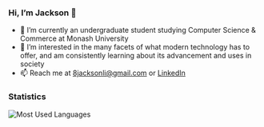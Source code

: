 <h3>Hi, I’m Jackson 👋</h3>
<ul>
<li>🌱 I’m currently an undergraduate student studying Computer Science & Commerce at Monash University</li>
<li>👀 I’m interested in the many facets of what modern technology has to offer, and am consistently learning about its advancement and uses in society</li>
<li>📫 Reach me at 
  <a href="mailto:8jacksonli@gmail.com">8jacksonli@gmail.com</a> or <a href="https://www.linkedin.com/in/jacksonli8/">LinkedIn</a> </li>
</ul>
<h3>Statistics</h3>
<img src="https://github-readme-stats.vercel.app/api/top-langs/?username=jxcksonli&theme=radical&layout=compact" alt="Most Used Languages">

